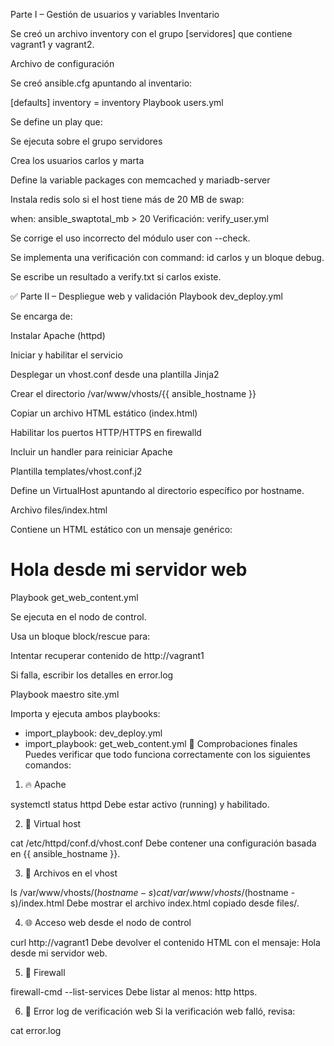  Parte I – Gestión de usuarios y variables
Inventario

Se creó un archivo inventory con el grupo [servidores] que contiene vagrant1 y vagrant2.

Archivo de configuración

Se creó ansible.cfg apuntando al inventario:


[defaults]
inventory = inventory
Playbook users.yml

Se define un play que:

Se ejecuta sobre el grupo servidores

Crea los usuarios carlos y marta

Define la variable packages con memcached y mariadb-server

Instala redis solo si el host tiene más de 20 MB de swap:

when: ansible_swaptotal_mb > 20
Verificación: verify_user.yml

Se corrige el uso incorrecto del módulo user con --check.

Se implementa una verificación con command: id carlos y un bloque debug.

Se escribe un resultado a verify.txt si carlos existe.

✅ Parte II – Despliegue web y validación
Playbook dev_deploy.yml

Se encarga de:

Instalar Apache (httpd)

Iniciar y habilitar el servicio

Desplegar un vhost.conf desde una plantilla Jinja2

Crear el directorio /var/www/vhosts/{{ ansible_hostname }}

Copiar un archivo HTML estático (index.html)

Habilitar los puertos HTTP/HTTPS en firewalld

Incluir un handler para reiniciar Apache

Plantilla templates/vhost.conf.j2

Define un VirtualHost apuntando al directorio específico por hostname.

Archivo files/index.html

Contiene un HTML estático con un mensaje genérico:

<h1>Hola desde mi servidor web</h1>
Playbook get_web_content.yml

Se ejecuta en el nodo de control.

Usa un bloque block/rescue para:

Intentar recuperar contenido de http://vagrant1

Si falla, escribir los detalles en error.log

Playbook maestro site.yml

Importa y ejecuta ambos playbooks:

- import_playbook: dev_deploy.yml
- import_playbook: get_web_content.yml
🔎 Comprobaciones finales
Puedes verificar que todo funciona correctamente con los siguientes comandos:

1. 🔥 Apache

systemctl status httpd
Debe estar activo (running) y habilitado.

2. 🧾 Virtual host

cat /etc/httpd/conf.d/vhost.conf
Debe contener una configuración basada en {{ ansible_hostname }}.

3. 📁 Archivos en el vhost

ls /var/www/vhosts/$(hostname -s)
cat /var/www/vhosts/$(hostname -s)/index.html
Debe mostrar el archivo index.html copiado desde files/.

4. 🌐 Acceso web desde el nodo de control

curl http://vagrant1
Debe devolver el contenido HTML con el mensaje: Hola desde mi servidor web.

5. 🔐 Firewall

firewall-cmd --list-services
Debe listar al menos: http https.

6. 📄 Error log de verificación web
Si la verificación web falló, revisa:

cat error.log
